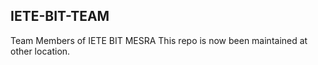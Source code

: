 ## IETE-BIT-TEAM
Team Members of IETE BIT MESRA
This repo is now been maintained at other location.
